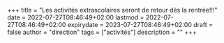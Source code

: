 +++
title       = "Les activités extrascolaires seront de retour dès la rentrée!!!"
date        = 2022-07-27T08:46:49+02:00
lastmod     = 2022-07-27T08:46:49+02:00
expirydate  = 2023-07-27T08:46:49+02:00
draft       = false
author      = "direction"
tags        = ["activités"]
description = ""
+++

